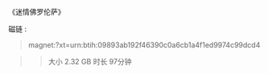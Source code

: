 《迷情佛罗伦萨》 

磁链 : 

> magnet:?xt=urn:btih:09893ab192f46390c0a6cb1a4f1ed9974c99dcd4

>> 大小 2.32 GB   时长 97分钟
